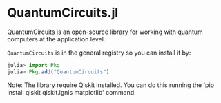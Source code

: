 # QuantumCircuits.jl
QuantumCircuits is an open-source library for working with quantum computers at the application level.


`QuantumCircuits` is in the general registry so you can install it by:
```julia
julia> import Pkg
julia> Pkg.add("QuantumCircuits")
```
Note: The library require  Qiskit installed. You can do this running the 'pip install qiskit qiskit.ignis matplotlib' command.
